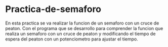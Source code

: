 # Practica-de-semaforo
En esta practica se va realizar la funcion de un semaforo con un cruce de peaton.
Con el programa que se desarrollo para comprender la funcion que realiza un semaforo con
un cruce de peaton y modificando el tiempo de espera del peaton con un potenciometro para ajustar el tiempo.
